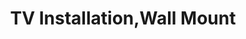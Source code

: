 ---sort_key: 35layout: "sku"id: tv-installation-wall-mount-TVtitle: "TV Installation,Wall Mount"heading: "TV Installation,Wall Mount"sub-title: "No matter the style or size of your television, we can wall mount it for you."category: "Sales Home Entertainment"category_description: "Services for TVs and Home Theatre devices."keywords: ""features: - feature: "As part of our wall mount service, we’ll visit your place and:" - feature: "Wall Mount TV* and connect it to the internet, existing power and existing components." - feature: "Conceal cables as appropriate" - feature: "Clean up and remove rubbish" - feature: "Complete setup diagram and leave in customer folder" - feature: "Demonstrate new TV" - feature: "Connect TV to suitable and functioning home network using existing wall outlet or wireless network"price: "269"unit: "TV"australia_only: "Yes"---